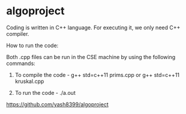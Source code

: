 # algoproject

Coding is written in C++ language. For executing it, we only need C++ compiler.

How to run the code:

Both .cpp files can be run in the CSE machine by using the following commands:

1. To compile the code - g++ std=c++11 prims.cpp or g++ std=c++11 kruskal.cpp

2. To run the code - ./a.out

https://github.com/yash8399/algoproject

